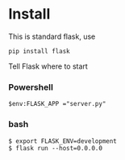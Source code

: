 # Install

This is standard flask, use
```
pip install flask
```

Tell Flask where to start 

### Powershell
```
$env:FLASK_APP ="server.py"
```

### bash 
```
$ export FLASK_ENV=development
$ flask run --host=0.0.0.0
```

